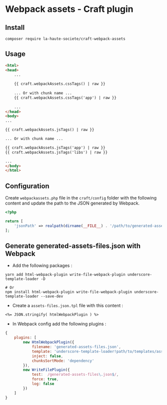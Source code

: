 # Webpack assets - Craft plugin

## Install

```
composer require la-haute-societe/craft-webpack-assets 
```


## Usage

```html
<html>
<head>
    ...
   
    {{ craft.webpackAssets.cssTags() | raw }}
    
    ... Or with chunk name ...
    {{ craft.webpackAssets.cssTags('app') | raw }}
   
    ...
</head>
<body>
...

{{ craft.webpackAssets.jsTags() | raw }}

... Or with chunk name ...

{{ craft.webpackAssets.jsTags('app') | raw }}
{{ craft.webpackAssets.jsTags('libs') | raw }}

...
</body>
</html>
```


## Configuration

Create ``webpackassets.php`` file in the ``craft/config`` folder with the following content
and update the path to the JSON generated by Webpack.

```php
<?php

return [
    'jsonPath' => realpath(dirname(__FILE__) . '/path/to/generated-assets-files.json'),
];
```


## Generate generated-assets-files.json with Webpack

- Add the following packages :
```
yarn add html-webpack-plugin write-file-webpack-plugin underscore-template-loader -D

# Or
npm install html-webpack-plugin write-file-webpack-plugin underscore-template-loader --save-dev
```

- Create a ``assets-files.json.tpl`` file with this content :
```
<%= JSON.stringify( htmlWebpackPlugin ) %>
```

- In Webpack config add the following plugins :

```js
{
    plugins: [
        new HtmlWebpackPlugin({
            filename: 'generated-assets-files.json',
            template: 'underscore-template-loader!path/to/templates/assets-files.json.tpl',
            inject: false,
            chunksSortMode: 'dependency'
        }),
        new WriteFilePlugin({
            test:  /generated-assets-files\.json$/,
            force: true,
            log: false
        })
    ]
}
```